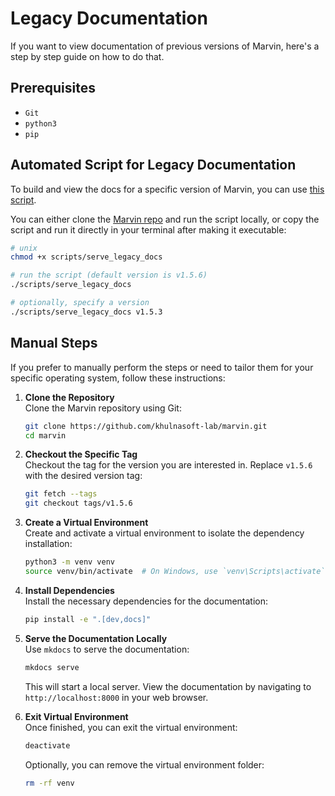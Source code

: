 # Legacy Documentation

If you want to view documentation of previous versions of Marvin, here's a step by step guide on how to do that.

## Prerequisites

- `Git`
- `python3`
- `pip`

## Automated Script for Legacy Documentation
To build and view the docs for a specific version of Marvin, you can use [this script](https://github.com/khulnasoft-lab/marvin/blob/main/scripts/serve_legacy_docs).

You can either clone the [Marvin repo](https://github.com/khulnasoft-lab/marvin.git) and run the script locally, or copy the script and run it directly in your terminal after making it executable:
```bash
# unix
chmod +x scripts/serve_legacy_docs

# run the script (default version is v1.5.6)
./scripts/serve_legacy_docs

# optionally, specify a version
./scripts/serve_legacy_docs v1.5.3
```

## Manual Steps

If you prefer to manually perform the steps or need to tailor them for your specific operating system, follow these instructions:

1. **Clone the Repository**  
   Clone the Marvin repository using Git:
   ```bash
   git clone https://github.com/khulnasoft-lab/marvin.git
   cd marvin
   ```

2. **Checkout the Specific Tag**  
   Checkout the tag for the version you are interested in. Replace `v1.5.6` with the desired version tag:
   ```bash
   git fetch --tags
   git checkout tags/v1.5.6
   ```

3. **Create a Virtual Environment**  
   Create and activate a virtual environment to isolate the dependency installation:
   ```bash
   python3 -m venv venv
   source venv/bin/activate  # On Windows, use `venv\Scripts\activate`
   ```

4. **Install Dependencies**  
   Install the necessary dependencies for the documentation:
   ```bash
   pip install -e ".[dev,docs]"
   ```

5. **Serve the Documentation Locally**  
   Use `mkdocs` to serve the documentation:
   ```bash
   mkdocs serve
   ```
   This will start a local server. View the documentation by navigating to `http://localhost:8000` in your web browser.

6. **Exit Virtual Environment**  
   Once finished, you can exit the virtual environment:
   ```bash
   deactivate
   ```

   Optionally, you can remove the virtual environment folder:
   ```bash
   rm -rf venv
   ```